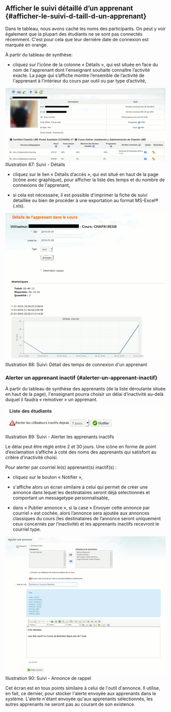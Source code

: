 ## Afficher le suivi détaillé d’un apprenant {#afficher-le-suivi-d-taill-d-un-apprenant}

Dans le tableau, nous avons caché les noms des participants. On peut y voir également que la plupart des étudiants ne se sont pas connectés récemment. C&#039;est pour cela que leur dernière date de connexion est marquée en orange.

À partir du tableau de synthèse:

*   cliquez sur l&#039;icône de la colonne « Détails », qui est située en face du nom de l&#039;apprenant dont l&#039;enseignant souhaite connaître l’activité exacte. La page qui s’affiche montre l’ensemble de l’activité de l&#039;apprenant à l’intérieur du cours par outil ou par type d’activité,

![](../assets/image140.png)Illustration 87: Suivi - Détails

*   cliquez sur le lien « Détails d’accès », qui est situé en haut de la page (icône avec graphique), pour afficher la liste des temps et du nombre de connexions de l&#039;apprenant,

*   si cela est nécessaire, il est possible d&#039;imprimer la fiche de suivi détaillée ou bien de procéder à une exportation au format MS-Excel® (.xls).

![](../assets/image141.png)Illustration 88: Suivi: Détail des temps de connexion d&#039;un apprenant

### Alerter un apprenant inactif {#alerter-un-apprenant-inactif}

À partir du tableau de synthèse des apprenants (de la liste déroulante située en haut de la page), l&#039;enseignant pourra choisir un délai d’inactivité au-delà duquel il faudra « remotiver » un apprenant.

![](../assets/image143.png)Illustration 89: Suivi - Alerter les apprenants inactifs

Le délai peut être réglé entre 2 et 30 jours. Une icône en forme de point d’exclamation s’affiche à coté des noms des apprenants qui satisfont au critère d’inactivité choisi.

Pour alerter par courriel le(s) apprenant(s) inactif(s) :

*   cliquez sur le bouton « Notifier »,

*   s&#039;affiche alors un écran similaire à celui qui permet de créer une annonce dans lequel les destinataires seront déjà sélectionnés et comportant un messagetype personnalisable,

*   dans « Publier annonce », si la case « Envoyer cette annonce par courriel » est cochée, alors l’annonce sera ajoutée aux annonces classiques du cours (les destinataires de l’annonce seront uniquement ceux concernés par l’inactivité) et les apprenants inactifs recevront le courriel type.

![](../assets/image144.png)Illustration 90: Suivi - Annonce de rappel

Cet écran est en tous points similaire à celui de l&#039;outil d&#039;annonce. Il utilise, en fait, ce dernier, pour stocker l&#039;alerte envoyée aux apprenants dans le système. L&#039;alerte n&#039;étant envoyée qu&#039;aux apprenants sélectionnés, les autres apprenants ne seront pas au courant de son existence.
